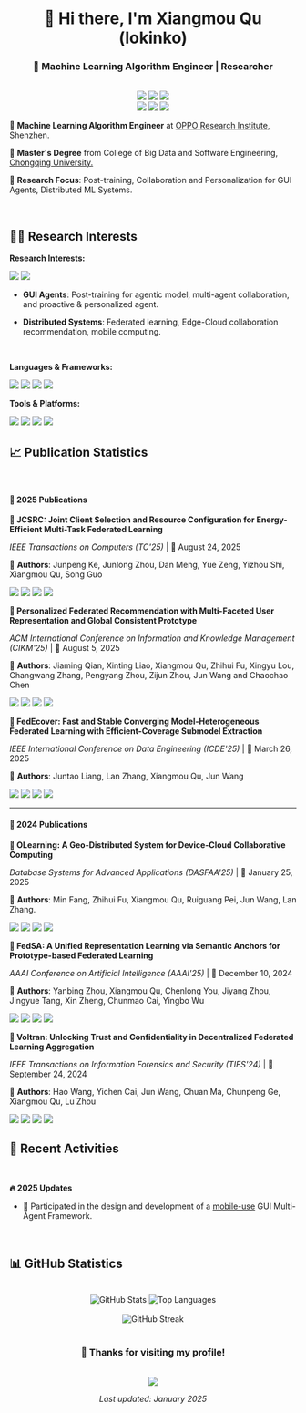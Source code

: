 <div align="center">
  
# 👋 Hi there, I'm Xiangmou Qu (lokinko)

### 🎯 Machine Learning Algorithm Engineer | Researcher

<br>

<img src="https://img.shields.io/badge/GitHub-lokinko-181717?style=flat-square&logo=github&logoColor=white" />
<img src="https://img.shields.io/badge/Zhihu-lokinko-0084FF?style=flat-square&logo=zhihu&logoColor=white" />
<img src="https://img.shields.io/badge/Email-lokinko.cs@gmail.com-D14836?style=flat-square&logo=gmail&logoColor=white" />

<br>

<img src="https://img.shields.io/badge/WeChat-lokinko-07C160?style=flat-square&logo=wechat&logoColor=white" />
<img src="https://img.shields.io/badge/QQ-310556100-12B7F5?style=flat-square&logo=tencentqq&logoColor=white" />
<img src="https://img.shields.io/badge/Steam-Lokinko-1B2838?style=flat-square&logo=steam&logoColor=white" /> 

<br>

</div>

<div align="left">

🌻 **Machine Learning Algorithm Engineer** at [OPPO Research Institute](https://www.oppo.com/en/), Shenzhen.  

🌱 **Master's Degree** from College of Big Data and Software Engineering, [Chongqing University.](https://www.cqu.edu.cn/)  

🐯 **Research Focus**: Post-training, Collaboration and Personalization for GUI Agents, Distributed ML Systems.

<br>

</div>

## 👨‍💻 Research Interests

<div align="left">

**Research Interests:**

<img src="https://img.shields.io/badge/🤖_GUI_Agents-Research-blue?style=flat-square" />
<img src="https://img.shields.io/badge/🔬_Federated_Learning-Deployment-brightgreen?style=flat-square" />

<br>

- **GUI Agents**: Post-training for agentic model, multi-agent collaboration, and proactive & personalized agent.

- **Distributed Systems**: Federated learning, Edge-Cloud collaboration recommendation, mobile computing.

<br>

**Languages & Frameworks:**

<img src="https://img.shields.io/badge/Python-3776AB?style=flat-square&logo=python&logoColor=white" />
<img src="https://img.shields.io/badge/PyTorch-EE4C2C?style=flat-square&logo=pytorch&logoColor=white" />
<img src="https://img.shields.io/badge/TensorFlow-FF6F00?style=flat-square&logo=tensorflow&logoColor=white" />
<img src="https://img.shields.io/badge/CUDA-76B900?style=flat-square&logo=nvidia&logoColor=white" />

<br>

**Tools & Platforms:**

<img src="https://img.shields.io/badge/Docker-2496ED?style=flat-square&logo=docker&logoColor=white" />
<img src="https://img.shields.io/badge/Kubernetes-326CE5?style=flat-square&logo=kubernetes&logoColor=white" />
<img src="https://img.shields.io/badge/Git-F05032?style=flat-square&logo=git&logoColor=white" />
<img src="https://img.shields.io/badge/Linux-FCC624?style=flat-square&logo=linux&logoColor=black" />

<br>

</div>


## 📈 Publication Statistics

<br>

#### 📅 **2025 Publications**

<div align="left">

**🔬 JCSRC: Joint Client Selection and Resource Configuration for Energy-Efficient Multi-Task Federated Learning**  

*IEEE Transactions on Computers (TC'25)* | 📅 August 24, 2025  

👤 **Authors**: Junpeng Ke, Junlong Zhou, Dan Meng, Yue Zeng, Yizhou Shi, Xiangmou Qu, Song Guo

<img src="https://img.shields.io/badge/Journal-IEEE_TC-blue?style=flat-square" />
<img src="https://img.shields.io/badge/Federated_Learning-FF6B6B?style=flat-square" />
<img src="https://img.shields.io/badge/Energy_Efficiency-4ECDC4?style=flat-square" />
<img src="https://img.shields.io/badge/Multi_Task_Learning-45B7D1?style=flat-square" />

<br>

**🔬 Personalized Federated Recommendation with Multi-Faceted User Representation and Global Consistent Prototype**  

*ACM International Conference on Information and Knowledge Management (CIKM'25)* | 📅 August 5, 2025  

👤 **Authors**: Jiaming Qian, Xinting Liao, Xiangmou Qu, Zhihui Fu, Xingyu Lou, Changwang Zhang, Pengyang Zhou, Zijun Zhou, Jun Wang and Chaochao Chen


<img src="https://img.shields.io/badge/Conference-CIKM'25-green?style=flat-square" />
<img src="https://img.shields.io/badge/Federated_Learning-FF6B6B?style=flat-square" />
<img src="https://img.shields.io/badge/Recommendation_Systems-96CEB4?style=flat-square" />
<img src="https://img.shields.io/badge/Personalization-FFEAA7?style=flat-square" />

<br>

**🔬 FedEcover: Fast and Stable Converging Model-Heterogeneous Federated Learning with Efficient-Coverage Submodel Extraction**  

*IEEE International Conference on Data Engineering (ICDE'25)* | 📅 March 26, 2025  

👤 **Authors**: Juntao Liang, Lan Zhang, Xiangmou Qu, Jun Wang

<img src="https://img.shields.io/badge/Conference-ICDE'25-orange?style=flat-square" />
<img src="https://img.shields.io/badge/Federated_Learning-FF6B6B?style=flat-square" />
<img src="https://img.shields.io/badge/Model_Heterogeneity-DDA0DD?style=flat-square" />
<img src="https://img.shields.io/badge/Convergence-98D8C8?style=flat-square" />

<br>

</div>

---

#### 📅 **2024 Publications**

<div align="left">

**🔬 OLearning: A Geo-Distributed System for Device-Cloud Collaborative Computing**  

*Database Systems for Advanced Applications (DASFAA'25)* | 📅 January 25, 2025  

👤 **Authors**: Min Fang, Zhihui Fu, Xiangmou Qu, Ruiguang Pei, Jun Wang, Lan Zhang.


<img src="https://img.shields.io/badge/Conference-DASFAA'25-purple?style=flat-square" />
<img src="https://img.shields.io/badge/Distributed_Systems-FF9F43?style=flat-square" />
<img src="https://img.shields.io/badge/Edge_Computing-10AC84?style=flat-square" />
<img src="https://img.shields.io/badge/Industry_Track-FF3838?style=flat-square" />

<br>

**🔬 FedSA: A Unified Representation Learning via Semantic Anchors for Prototype-based Federated Learning**  

*AAAI Conference on Artificial Intelligence (AAAI'25)* | 📅 December 10, 2024  

👤 **Authors**: Yanbing Zhou, Xiangmou Qu, Chenlong You, Jiyang Zhou, Jingyue Tang, Xin Zheng, Chunmao Cai, Yingbo Wu

<img src="https://img.shields.io/badge/Conference-AAAI'25-red?style=flat-square" />
<img src="https://img.shields.io/badge/Federated_Learning-FF6B6B?style=flat-square" />
<img src="https://img.shields.io/badge/Representation_Learning-74B9FF?style=flat-square" />
<img src="https://img.shields.io/badge/Semantic_Anchors-FDCB6E?style=flat-square" />

<br>

**🔬 Voltran: Unlocking Trust and Confidentiality in Decentralized Federated Learning Aggregation**  

*IEEE Transactions on Information Forensics and Security (TIFS'24)* | 📅 September 24, 2024  

👤 **Authors**: Hao Wang, Yichen Cai, Jun Wang, Chuan Ma, Chunpeng Ge, Xiangmou Qu, Lu Zhou  

<img src="https://img.shields.io/badge/Journal-IEEE_TIFS-blue?style=flat-square" />
<img src="https://img.shields.io/badge/Federated_Learning-FF6B6B?style=flat-square" />
<img src="https://img.shields.io/badge/Security-FF7675?style=flat-square" />
<img src="https://img.shields.io/badge/Trust-6C5CE7?style=flat-square" />

<br>

</div>



## 📅 Recent Activities

<br>

<div align="left">

**🔥 2025 Updates**

- 🚀 Participated in the design and development of a [mobile-use](https://github.com/MadeAgents/mobile-use) GUI Multi-Agent Framework.


<br>

</div>



## 📊 GitHub Statistics

<br>

<div align="center">
  <img src="https://github-readme-stats.vercel.app/api?username=lokinko&show_icons=true&theme=aura_dark&hide_border=true&count_private=true&include_all_commits=true" alt="GitHub Stats" />
  <img src="https://github-readme-stats.vercel.app/api/top-langs/?username=lokinko&layout=compact&theme=aura_dark&hide_border=true&langs_count=8" alt="Top Languages" />
</div>

<br>

<div align="center">
  <img src="https://github-readme-streak-stats.herokuapp.com/?user=lokinko&theme=aura_dark&hide_border=true" alt="GitHub Streak" />
</div>

<br>

<div align="center">

### 🌟 Thanks for visiting my profile!

<br>

<img src="https://komarev.com/ghpvc/?username=lokinko&style=flat-square&color=blueviolet" />

<br>

*Last updated: January 2025*

</div>

<!-- markdownlint-restore -->
<!-- prettier-ignore-end -->
<!-- languages:end -->
